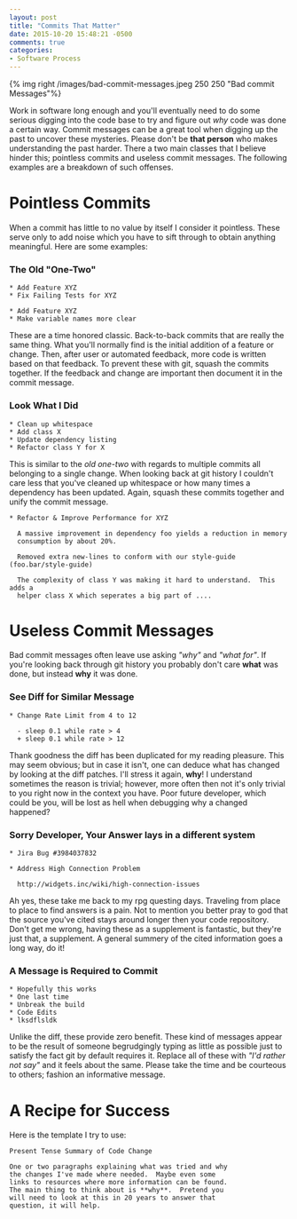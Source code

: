 ```yaml
---
layout: post
title: "Commits That Matter"
date: 2015-10-20 15:48:21 -0500
comments: true
categories: 
- Software Process
---
```

{% img right /images/bad-commit-messages.jpeg 250 250 "Bad commit Messages"%}

Work in software long enough and you'll eventually need to do some serious
digging into the code base to try and figure out _why_ code was done a certain
way.  Commit messages can be a great tool when digging up the past to uncover
these mysteries.  Please don't be **that person** who makes understanding the
past harder. There a two main classes that I believe hinder this; pointless
commits and useless commit messages.  The following examples are a breakdown of
such offenses.

<!-- more -->

# Pointless Commits

When a commit has little to no value by itself I consider it pointless. These
serve only to add noise which you have to sift through to obtain anything
meaningful.  Here are some examples:

### The Old "One-Two"

```
* Add Feature XYZ
* Fix Failing Tests for XYZ
```

```
* Add Feature XYZ
* Make variable names more clear
```

These are a time honored classic.  Back-to-back commits that are really the same
thing.  What you'll normally find is the initial addition of a feature or
change.  Then, after user or automated feedback, more code is written based on
that feedback.  To prevent these with git, squash the commits together.  If the
feedback and change are important then document it in the commit message.

### Look What I Did

```
* Clean up whitespace
* Add class X
* Update dependency listing
* Refactor class Y for X
```
This is similar to the _old one-two_ with regards to multiple commits all
belonging to a single change.  When looking back at git history I couldn't care
less that you've cleaned up whitespace or how many times a dependency has
been updated.  Again, squash these commits together and unify the commit
message.

```
* Refactor & Improve Performance for XYZ

  A massive improvement in dependency foo yields a reduction in memory
  consumption by about 20%.

  Removed extra new-lines to conform with our style-guide (foo.bar/style-guide)

  The complexity of class Y was making it hard to understand.  This adds a
  helper class X which seperates a big part of ....
```

# Useless Commit Messages

Bad commit messages often leave use asking _"why"_ and _"what for"_.  If you're
looking back through git history you probably don't care **what** was done, but
instead **why** it was done.

### See Diff for Similar Message

```
* Change Rate Limit from 4 to 12

  - sleep 0.1 while rate > 4
  + sleep 0.1 while rate > 12
```

Thank goodness the diff has been duplicated for my reading pleasure.  This may
seem obvious; but in case it isn't, one can deduce what has changed by looking
at the diff patches.  I'll stress it again, **why**!  I understand sometimes the
reason is trivial; however, more often then not it's only trivial to you right
now in the context you have.  Poor future developer, which could be you, will be
lost as hell when debugging why a changed happened?

### Sorry Developer, Your Answer lays in a different system

```
* Jira Bug #3984037832
```

```
* Address High Connection Problem
  
  http://widgets.inc/wiki/high-connection-issues
```

Ah yes, these take me back to my rpg questing days.  Traveling from place to
place to find answers is a pain.  Not to mention you better pray to god that
the source you've cited stays around longer then your code repository.  Don't
get me wrong, having these as a supplement is fantastic, but they're just that,
a supplement.  A general summery of the cited information goes a long way, do
it!

### A Message is Required to Commit

```
* Hopefully this works
* One last time
* Unbreak the build
* Code Edits
* lksdflsldk
```

Unlike the diff, these provide zero benefit.  These kind of messages appear to
be the result of someone begrudgingly typing as little as possible just to
satisfy the fact git by default requires it.  Replace all of these with _"I'd
rather not say"_ and it feels about the same.  Please take the time and be
courteous to others; fashion an informative message.

# A Recipe for Success

Here is the template I try to use:

```
Present Tense Summary of Code Change

One or two paragraphs explaining what was tried and why
the changes I've made where needed.  Maybe even some 
links to resources where more information can be found.
The main thing to think about is **why**.  Pretend you
will need to look at this in 20 years to answer that
question, it will help.
```
